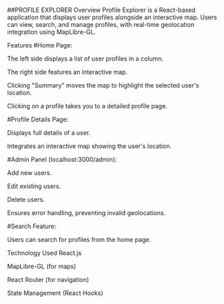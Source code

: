 ##PROFILE EXPLORER
Overview
Profile Explorer is a React-based application that displays user profiles alongside an interactive map. Users can view, search, and manage profiles, with real-time geolocation integration using MapLibre-GL.

Features
#Home Page:

The left side displays a list of user profiles in a column.

The right side features an interactive map.

Clicking "Summary" moves the map to highlight the selected user's location.

Clicking on a profile takes you to a detailed profile page.

#Profile Details Page:

Displays full details of a user.

Integrates an interactive map showing the user's location.

#Admin Panel (localhost:3000/admin):

Add new users.

Edit existing users.

Delete users.

Ensures error handling, preventing invalid geolocations.

#Search Feature:

Users can search for profiles from the home page.

Technology Used
React.js

MapLibre-GL (for maps)

React Router (for navigation)

State Management (React Hooks)